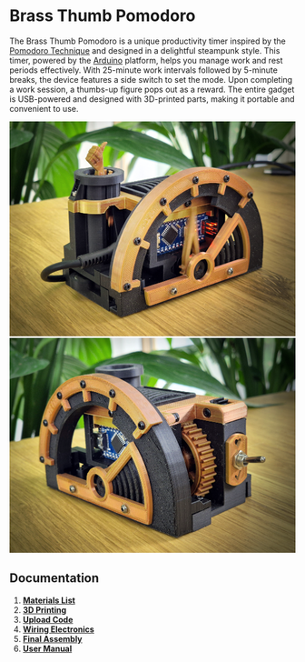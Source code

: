 # Brass Thumb Pomodoro

The Brass Thumb Pomodoro is a unique productivity timer inspired by the [Pomodoro Technique](https://en.wikipedia.org/wiki/Pomodoro_Technique) and designed in a delightful steampunk style. This timer, powered by the [Arduino](https://www.arduino.cc/) platform, helps you manage work and rest periods effectively. With 25-minute work intervals followed by 5-minute breaks, the device features a side switch to set the mode. Upon completing a work session, a thumbs-up figure pops out as a reward. The entire gadget is USB-powered and designed with 3D-printed parts, making it portable and convenient to use.

![Brass Thumb Pomodoro Left View](doc/img/brass-thumb-pomodoro-left.png)
![Brass Thumb Pomodoro Right View](doc/img/brass-thumb-pomodoro-right.png)

## Documentation

1. **[Materials List](doc/materials_list.md)**
2. **[3D Printing](doc/3d_printing.md)**
3. **[Upload Code](doc/upload_code.md)**
4. **[Wiring Electronics](doc/wiring_electronics.md)**
5. **[Final Assembly](doc/device_assembly.md)**
6. **[User Manual](doc/user_manual.md)**